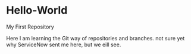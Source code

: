 # Hello-World
My First Repository

Here I am learning the Git way of repositories and branches.  not sure yet why ServiceNow sent me here, but we eill see.

